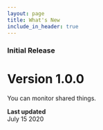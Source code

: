 ```yaml
---
layout: page
title: What's New
include_in_header: true
---
```


### Initial Release
# **Version 1.0.0**

You can monitor shared things.

**Last updated**  
July 15 2020